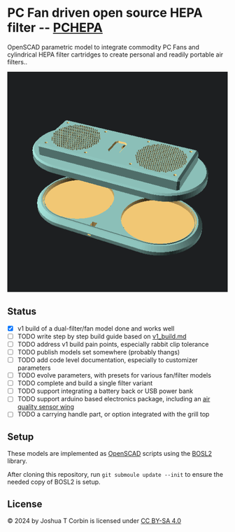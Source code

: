 # PC Fan driven open source HEPA filter -- [PCHEPA](https://github.com/jcorbin/pchepa)

OpenSCAD parametric model to integrate commodity PC Fans and cylindrical HEPA
filter cartridges to create personal and readily portable air filters..

![Dual Filter Example Assembly](dual_example.png)

## Status

- [x] v1 build of a dual-filter/fan model done and works well
- [ ] TODO write step by step build guide based on [v1_build.md](v1_build.md)
- [ ] TODO address v1 build pain points, especially rabbit clip tolerance
- [ ] TODO publish models set somewhere (probably thangs)
- [ ] TODO add code level documentation, especially to customizer parameters
- [ ] TODO evolve parameters, with presets for various fan/filter models
- [ ] TODO complete and build a single filter variant
- [ ] TODO support integrating a battery back or USB power bank
- [ ] TODO support arduino based electronics package, including an [air quality sensor wing][aq_wing]
- [ ] TODO a carrying handle part, or option integrated with the grill top

[aq_wing]: https://hackaday.io/project/168492-the-air-quality-wing

## Setup

These models are implemented as [OpenSCAD][openscad] scripts using the [BOSL2][bosl2] library.

After cloning this repository, run `git submoule update --init` to ensure the needed copy of BOSL2 is setup.

[bosl2]: https://github.com/BelfrySCAD/BOSL2
[openscad]: https://openscad.org/

## License

© 2024 by Joshua T Corbin is licensed under [CC BY-SA 4.0][ccbysa4]

[ccbysa4]: http://creativecommons.org/licenses/by-sa/4.0
